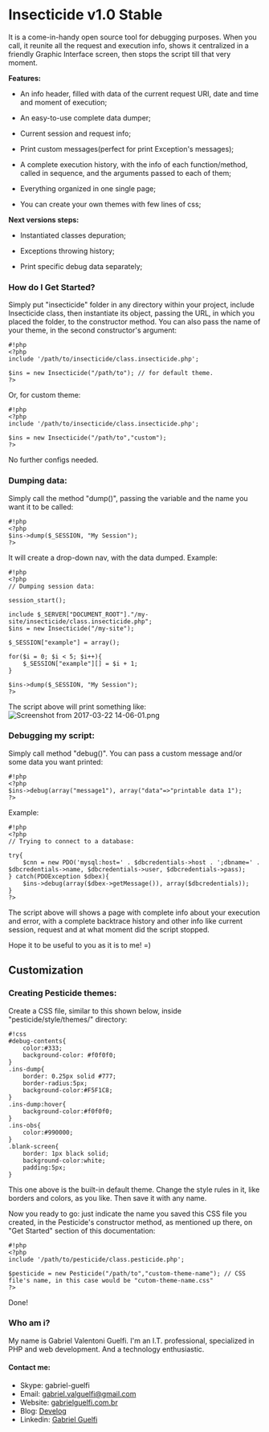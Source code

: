 # Insecticide v1.0 Stable #

It is a come-in-handy open source tool for debugging purposes. When you call, it reunite all the request and execution info, shows it centralized in a friendly Graphic Interface screen, then stops the script till that very moment.

**Features:**

- An info header, filled with data of the current request URI, date and time and moment of execution;

- An easy-to-use complete data dumper;

- Current session and request info;

- Print custom messages(perfect for print Exception's messages);

- A complete execution history, with the info of each function/method, called in sequence, and the arguments passed to each of them;

- Everything organized in one single page;

- You can create your own themes with few lines of css; 



**Next versions steps:**

- Instantiated classes depuration;

- Exceptions throwing history;

- Print specific debug data separately;



### How do I Get Started? ###

Simply put "insecticide" folder in any directory within your project, include Insecticide class, then instantiate its object, passing the URL, in which you placed the folder, to the constructor method. You can also pass the name of your theme, in the second constructor's argument:
```
#!php
<?php
include '/path/to/insecticide/class.insecticide.php';

$ins = new Insecticide("/path/to"); // for default theme.
?>
```
Or, for custom theme:
```
#!php
<?php
include '/path/to/insecticide/class.insecticide.php';

$ins = new Insecticide("/path/to","custom");
?>
```
No further configs needed.



### Dumping data: ###

Simply call the method "dump()", passing the variable and the name you want it to be called:
```
#!php
<?php
$ins->dump($_SESSION, "My Session");
?>
```
It will create a drop-down nav, with the data dumped.
Example:
```
#!php
<?php
// Dumping session data:

session_start();

include $_SERVER["DOCUMENT_ROOT"]."/my-site/insecticide/class.insecticide.php";
$ins = new Insecticide("/my-site");

$_SESSION["example"] = array();

for($i = 0; $i < 5; $i++){
	$_SESSION["example"][] = $i + 1;
}

$ins->dump($_SESSION, "My Session");
?>
```
The script above will print something like:
![Screenshot from 2017-03-22 14-06-01.png](https://bitbucket.org/repo/ypKoa47/images/2294351145-Screenshot%20from%202017-03-22%2014-06-01.png)




### Debugging my script: ###

Simply call method "debug()". You can pass a custom message and/or some data you want printed:
```
#!php
<?php
$ins->debug(array("message1"), array("data"=>"printable data 1");
?>
```
Example:
```
#!php
<?php
// Trying to connect to a database:

try{
    $cnn = new PDO('mysql:host=' . $dbcredentials->host . ';dbname=' . $dbcredentials->name, $dbcredentials->user, $dbcredentials->pass);
} catch(PDOException $dbex){
    $ins->debug(array($dbex->getMessage()), array($dbcredentials));
}
?>
```
The script above will shows a page with complete info about your execution and error, with a complete backtrace history and other info like current session, request and at what moment did the script stopped.

Hope it to be useful to you as it is to me! =)



## Customization ##

### Creating Pesticide themes: ###

Create a CSS file, similar to this shown below, inside "pesticide/style/themes/" directory:
```
#!css
#debug-contents{
    color:#333;
    background-color: #f0f0f0;
}
.ins-dump{
    border: 0.25px solid #777;
    border-radius:5px;
    background-color:#F5F1C8;
}
.ins-dump:hover{
    background-color:#f0f0f0;
}
.ins-obs{
    color:#990000;
}
.blank-screen{
    border: 1px black solid;
    background-color:white;
    padding:5px;
}
```
This one above is the built-in default theme. Change the style rules in it, like borders and colors, as you like. Then save it with any name. 

Now you ready to go: just indicate the name you saved this CSS file you created, in the Pesticide's constructor method, as mentioned up there, on "Get Started" section of this documentation:
```
#!php
<?php
include '/path/to/pesticide/class.pesticide.php';

$pesticide = new Pesticide("/path/to","custom-theme-name"); // CSS file's name, in this case would be "cutom-theme-name.css"
?>
```
Done!



### Who am i? ###

My name is Gabriel Valentoni Guelfi. I'm an I.T. professional, specialized in PHP and web development. And a technology enthusiastic.

#### Contact me: ####
* Skype: gabriel-guelfi
* Email: gabriel.valguelfi@gmail.com
* Website: [gabrielguelfi.com.br](http://gabrielguelfi.com.br)
* Blog: [Develog](http://blog.gabrielguelfi.com.br)
* Linkedin: [Gabriel Guelfi](https://br.linkedin.com/in/gabriel-valentoni-guelfi-30ba8b4b)